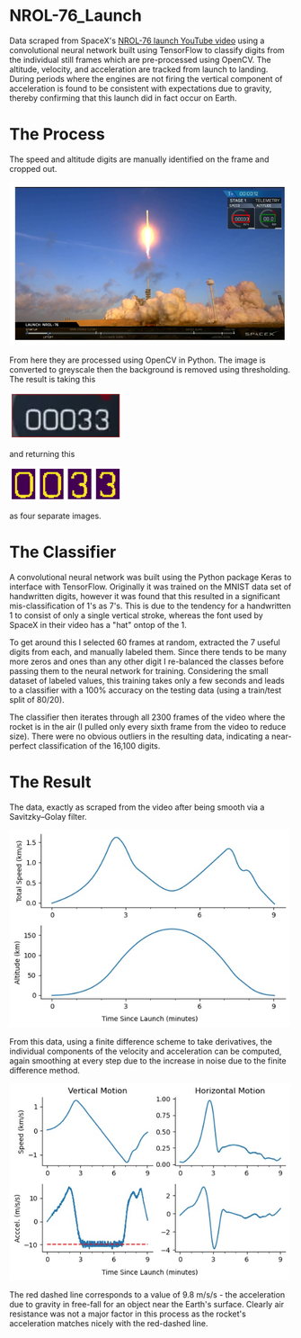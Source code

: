 # NROL-76_Launch

 Data scraped from SpaceX's [NROL-76 launch YouTube video](https://youtu.be/EzQpkQ1etdA?t=707) using a convolutional neural network built	using TensorFlow to classify digits from the individual still frames which are pre-processed using OpenCV. The altitude, velocity, and acceleration are tracked from launch to landing. During periods where the engines are not firing the vertical component of acceleration is found to be consistent with expectations due to gravity, thereby confirming that this launch did in fact occur on Earth.

# The Process

The speed and altitude digits are manually identified on the frame and cropped out.

<img src="/Images/NROL-76_Frame.jpeg" alt="drawing" class="aligncenter" width="500"/>

From here they are processed using OpenCV in Python. The image is converted to greyscale then the background is removed using thresholding. The result is taking this

<img src="/Images/NROL-76_Velocity.jpeg" alt="drawing" class="aligncenter" width="200"/>

and returning this

<img src="/Images/NROL-76_Velocity_Processed.jpeg" alt="drawing" class="aligncenter" width="200"/>

as four separate images. 

# The Classifier

A convolutional neural network was built using the Python package Keras to interface with TensorFlow. Originally it was trained on the MNIST data set of handwritten digits, however it was found that this resulted in a significant mis-classification of 1's as 7's. This is due to the tendency for a handwritten 1 to consist of only a single vertical stroke, whereas the font used by SpaceX in their video has a "hat" ontop of the 1. 

To get around this I selected 60 frames at random, extracted the 7 useful digits from each, and manually labeled them. Since there tends to be many more zeros and ones than any other digit I re-balanced the classes before passing them to the neural network for training. Considering the small dataset of labeled values, this training takes only a few seconds and leads to a classifier with a 100% accuracy on the testing data (using a train/test split of 80/20). 

The classifier then iterates through all 2300 frames of the video where the rocket is in the air (I pulled only every sixth frame from the video to reduce size). There were no obvious outliers in the resulting data, indicating a near-perfect classification of the 16,100 digits.

# The Result

The data, exactly as scraped from the video after being smooth via a Savitzky–Golay filter.

<img src="/Images/NROL-76_Telemetry_Information.jpeg" alt="drawing" width="500"/>

From this data, using a finite difference scheme to take derivatives, the individual components of the velocity and acceleration can be computed, again smoothing at every step due to the increase in noise due to the finite difference method.

<img src="/Images/NROL-76_Speed_and_Accel.jpeg" alt="drawing" width="500"/>


The red dashed line corresponds to a value of 9.8 m/s/s - the acceleration due to gravity in free-fall for an object near the Earth's surface. Clearly air resistance was not a major factor in this process as the rocket's acceleration matches nicely with the red-dashed line.





